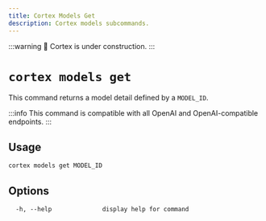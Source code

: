 ```yaml
---
title: Cortex Models Get
description: Cortex models subcommands.
---
```


:::warning
🚧 Cortex is under construction.
:::

# `cortex models get`

This command returns a model detail defined by a `MODEL_ID`.

:::info
This command is compatible with all OpenAI and OpenAI-compatible endpoints.
:::

## Usage

```bash
cortex models get MODEL_ID
```

## Options

```
  -h, --help              display help for command
```
